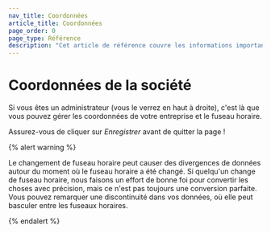```yaml
---
nav_title: Coordonnées
article_title: Coordonnées
page_order: 0
page_type: Référence
description: "Cet article de référence couvre les informations importantes pour les administrateurs sur la gestion des coordonnées et du fuseau horaire de votre entreprise au Brésil."
---
```


# Coordonnées de la société

Si vous êtes un administrateur (vous le verrez en haut à droite), c'est là que vous pouvez gérer les coordonnées de votre entreprise et le fuseau horaire.

Assurez-vous de cliquer sur _Enregistrer_ avant de quitter la page !


{% alert warning %}

Le changement de fuseau horaire peut causer des divergences de données autour du moment où le fuseau horaire a été changé. Si quelqu'un change de fuseau horaire, nous faisons un effort de bonne foi pour convertir les choses avec précision, mais ce n'est pas toujours une conversion parfaite. Vous pouvez remarquer une discontinuité dans vos données, où elle peut basculer entre les fuseaux horaires.

{% endalert %}
